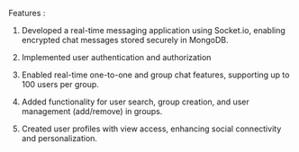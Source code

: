 Features :
1. Developed a real-time messaging application using Socket.io, enabling encrypted chat messages stored securely in MongoDB.

2. Implemented user authentication and authorization 

3. Enabled real-time one-to-one and group chat features, supporting up to 100 users per group.

4. Added functionality for user search, group creation, and user management (add/remove) in groups.

5. Created user profiles with view access, enhancing social connectivity and personalization.
